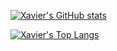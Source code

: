 
<!--
**xavier-hernandez/xavier-hernandez** is a ✨ _special_ ✨ repository because its `README.md` (this file) appears on your GitHub profile.

Here are some ideas to get you started:

- 🔭 I’m currently working on ...
- 🌱 I’m currently learning ...
- 👯 I’m looking to collaborate on ...
- 🤔 I’m looking for help with ...
- 💬 Ask me about ...
- 📫 How to reach me: ...
- 😄 Pronouns: ...
- ⚡ Fun fact: ...
-->


[![Xavier's GitHub stats](https://github-readme-stats.vercel.app/api?username=xavier-hernandez&show_icons=true&theme=prussian&count_private=true)](https://github.com/anuraghazra/github-readme-stats)

[![Xavier's Top Langs](https://github-readme-stats.vercel.app/api/top-langs/?username=xavier-hernandez&show_icons=true&theme=prussian&exclude_repo=react-wordle&layout=compact&count_private=true)](https://github.com/anuraghazra/github-readme-stats)  

